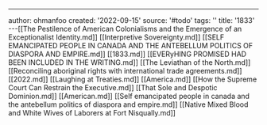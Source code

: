 ---
author: ohmanfoo
created: '2022-09-15'
source: '#todo'
tags: ''
title: '1833'
---[[The Pestilence of American Colonialisms and the Emergence of an Exceptionalist Identity.md]]
[[Interpretive Sovereignty.md]]
[[SELF EMANCIPATED PEOPLE IN CANADA AND THE ANTEBELLUM POLITICS OF DIASPORA AND EMPIRE.md]]
[[1833.md]]
[[EVERyHING PROMISED HAD BEEN INCLUDED IN THE WRITING.md]]
[[The Leviathan of the North.md]]
[[Reconciling aboriginal rights with international trade agreements.md]]
[[2022.md]]
[[Laughing at Treaties.md]]
[[America.md]]
[[How the Supreme Court Can Restrain the Executive.md]]
[[That Sole and Despotic Dominion.md]]
[[American.md]]
[[Self emancipated people in canada and the antebellum politics of diaspora and empire.md]]
[[Native Mixed Blood and White Wives of Laborers at Fort Nisqually.md]]
